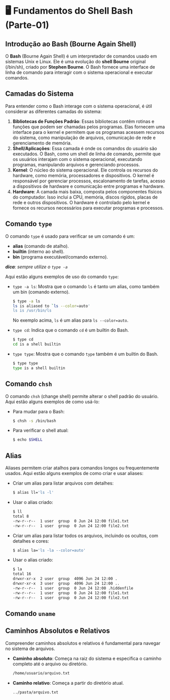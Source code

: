 # 🖥️ Fundamentos do Shell Bash (Parte-01)

## Introdução ao Bash (Bourne Again Shell)
O **Bash** (Bourne Again Shell) é um interpretador de comandos usado em sistemas Unix e Linux. Ele é uma evolução do **shell Bourne** original (/bin/sh), criado por **Stephen Bourne**. O Bash fornece uma interface de linha de comando para interagir com o sistema operacional e executar comandos.

## Camadas do Sistema
Para entender como o Bash interage com o sistema operacional, é útil considerar as diferentes camadas do sistema:

1. **Bibliotecas de Funções Padrão**: Essas bibliotecas contêm rotinas e funções que podem ser chamadas pelos programas. Elas fornecem uma interface para o kernel e permitem que os programas acessem recursos do sistema, como manipulação de arquivos, comunicação de rede e gerenciamento de memória.
2. **Shell/Aplicações**: Essa camada é onde os comandos do usuário são executados. O Bash, como um shell de linha de comando, permite que os usuários interajam com o sistema operacional, executando programas, manipulando arquivos e gerenciando processos.
3. **Kernel**: O núcleo do sistema operacional. Ele controla os recursos do hardware, como memória, processadores e dispositivos. O kernel é responsável por gerenciar processos, escalonamento de tarefas, acesso a dispositivos de hardware e comunicação entre programas e hardware.
4. **Hardware**: A camada mais baixa, composta pelos componentes físicos do computador. Isso inclui a CPU, memória, discos rígidos, placas de rede e outros dispositivos. O hardware é controlado pelo kernel e fornece os recursos necessários para executar programas e processos.

## Comando `type`
O comando `type` é usado para verificar se um comando é um:
- **alias** (comando de atalho).
- **builtin** (interno ao shell).
- **bin** (programa executável/comando externo).

_**dica**: sempre utilize o `type -a`_

Aqui estão alguns exemplos de uso do comando `type`:

- `type -a ls`: Mostra que o comando `ls` é tanto um alias, como também um bin (comando externo).
  ```bash
  $ type -a ls
  ls is aliased to `ls --color=auto'
  ls is /usr/bin/ls
  ```
  No exemplo acima, `ls` é um alias para `ls --color=auto`.

- `type cd`: Indica que o comando `cd` é um builtin do Bash.
  ```bash
  $ type cd
  cd is a shell builtin
  ```

- `type type`: Mostra que o comando `type` também é um builtin do Bash.
  ```bash
  $ type type
  type is a shell builtin
  ```

## Comando `chsh`
O comando `chsh` (change shell) permite alterar o shell padrão do usuário. Aqui estão alguns exemplos de como usá-lo:

- Para mudar para o Bash:
  ```bash
  $ chsh -s /bin/bash
  ```
- Para verificar o shell atual:
  ```bash
  $ echo $SHELL
  ```

## Alias
Aliases permitem criar atalhos para comandos longos ou frequentemente usados. Aqui estão alguns exemplos de como criar e usar aliases:

- Criar um alias para listar arquivos com detalhes:
  ```bash
  $ alias ll='ls -l'
  ```
- Usar o alias criado:
  ```bash
  $ ll
  total 8
  -rw-r--r--  1 user  group  0 Jun 24 12:00 file1.txt
  -rw-r--r--  1 user  group  0 Jun 24 12:00 file2.txt
  ```

- Criar um alias para listar todos os arquivos, incluindo os ocultos, com detalhes e cores:
  ```bash
  $ alias la='ls -la --color=auto'
  ```
- Usar o alias criado:
  ```bash
  $ la
  total 16
  drwxr-xr-x  2 user  group  4096 Jun 24 12:00 .
  drwxr-xr-x  3 user  group  4096 Jun 24 12:00 ..
  -rw-r--r--  1 user  group  0 Jun 24 12:00 .hiddenfile
  -rw-r--r--  1 user  group  0 Jun 24 12:00 file1.txt
  -rw-r--r--  1 user  group  0 Jun 24 12:00 file2.txt
  ```

## Comando `uname`



## Caminhos Absolutos e Relativos
Compreender caminhos absolutos e relativos é fundamental para navegar no sistema de arquivos.

- **Caminho absoluto**: Começa na raiz do sistema e especifica o caminho completo até o arquivo ou diretório.
  ```bash
  /home/usuario/arquivo.txt
  ```
- **Caminho relativo**: Começa a partir do diretório atual.
  ```bash
  ../pasta/arquivo.txt
  ```